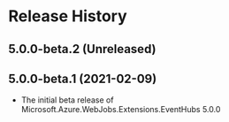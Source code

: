 # Release History

## 5.0.0-beta.2 (Unreleased)


## 5.0.0-beta.1 (2021-02-09)

- The initial beta release of Microsoft.Azure.WebJobs.Extensions.EventHubs 5.0.0
